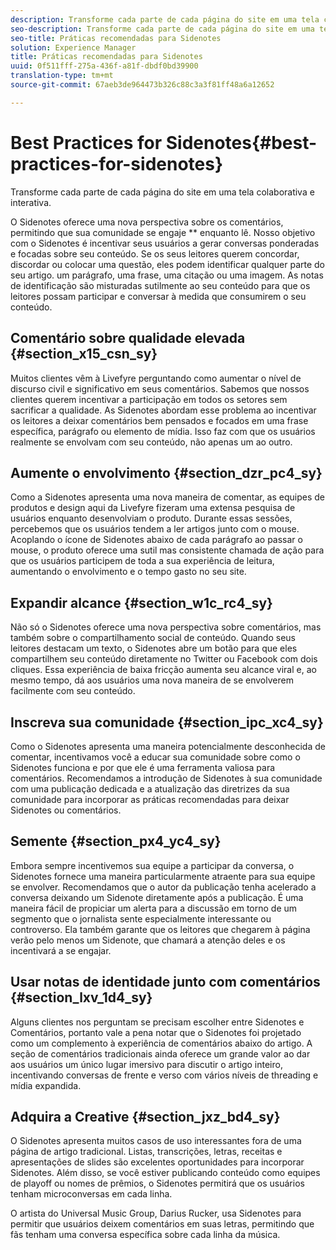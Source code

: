 ```yaml
---
description: Transforme cada parte de cada página do site em uma tela colaborativa e interativa.
seo-description: Transforme cada parte de cada página do site em uma tela colaborativa e interativa.
seo-title: Práticas recomendadas para Sidenotes
solution: Experience Manager
title: Práticas recomendadas para Sidenotes
uuid: 0f511fff-275a-436f-a81f-dbdf0bd39900
translation-type: tm+mt
source-git-commit: 67aeb3de964473b326c88c3a3f81ff48a6a12652

---
```



# Best Practices for Sidenotes{#best-practices-for-sidenotes}

Transforme cada parte de cada página do site em uma tela colaborativa e interativa.

O Sidenotes oferece uma nova perspectiva sobre os comentários, permitindo que sua comunidade se engaje ** enquanto lê. Nosso objetivo com o Sidenotes é incentivar seus usuários a gerar conversas ponderadas e focadas sobre seu conteúdo. Se os seus leitores querem concordar, discordar ou colocar uma questão, eles podem identificar qualquer parte do seu artigo. um parágrafo, uma frase, uma citação ou uma imagem. As notas de identificação são misturadas sutilmente ao seu conteúdo para que os leitores possam participar e conversar à medida que consumirem o seu conteúdo.

## Comentário sobre qualidade elevada {#section_x15_csn_sy}

Muitos clientes vêm à Livefyre perguntando como aumentar o nível de discurso civil e significativo em seus comentários. Sabemos que nossos clientes querem incentivar a participação em todos os setores sem sacrificar a qualidade. As Sidenotes abordam esse problema ao incentivar os leitores a deixar comentários bem pensados e focados em uma frase específica, parágrafo ou elemento de mídia. Isso faz com que os usuários realmente se envolvam com seu conteúdo, não apenas um ao outro.

## Aumente o envolvimento {#section_dzr_pc4_sy}

Como a Sidenotes apresenta uma nova maneira de comentar, as equipes de produtos e design aqui da Livefyre fizeram uma extensa pesquisa de usuários enquanto desenvolviam o produto. Durante essas sessões, percebemos que os usuários tendem a ler artigos junto com o mouse. Acoplando o ícone de Sidenotes abaixo de cada parágrafo ao passar o mouse, o produto oferece uma sutil mas consistente chamada de ação para que os usuários participem de toda a sua experiência de leitura, aumentando o envolvimento e o tempo gasto no seu site.

## Expandir alcance {#section_w1c_rc4_sy}

Não só o Sidenotes oferece uma nova perspectiva sobre comentários, mas também sobre o compartilhamento social de conteúdo. Quando seus leitores destacam um texto, o Sidenotes abre um botão para que eles compartilhem seu conteúdo diretamente no Twitter ou Facebook com dois cliques. Essa experiência de baixa fricção aumenta seu alcance viral e, ao mesmo tempo, dá aos usuários uma nova maneira de se envolverem facilmente com seu conteúdo.

## Inscreva sua comunidade {#section_ipc_xc4_sy}

Como o Sidenotes apresenta uma maneira potencialmente desconhecida de comentar, incentivamos você a educar sua comunidade sobre como o Sidenotes funciona e por que ele é uma ferramenta valiosa para comentários. Recomendamos a introdução de Sidenotes à sua comunidade com uma publicação dedicada e a atualização das diretrizes da sua comunidade para incorporar as práticas recomendadas para deixar Sidenotes ou comentários.

## Semente {#section_px4_yc4_sy}

Embora sempre incentivemos sua equipe a participar da conversa, o Sidenotes fornece uma maneira particularmente atraente para sua equipe se envolver. Recomendamos que o autor da publicação tenha acelerado a conversa deixando um Sidenote diretamente após a publicação. É uma maneira fácil de propiciar um alerta para a discussão em torno de um segmento que o jornalista sente especialmente interessante ou controverso. Ela também garante que os leitores que chegarem à página verão pelo menos um Sidenote, que chamará a atenção deles e os incentivará a se engajar.

## Usar notas de identidade junto com comentários {#section_lxv_1d4_sy}

Alguns clientes nos perguntam se precisam escolher entre Sidenotes e Comentários, portanto vale a pena notar que o Sidenotes foi projetado como um complemento à experiência de comentários abaixo do artigo. A seção de comentários tradicionais ainda oferece um grande valor ao dar aos usuários um único lugar imersivo para discutir o artigo inteiro, incentivando conversas de frente e verso com vários níveis de threading e mídia expandida.

## Adquira a Creative {#section_jxz_bd4_sy}

O Sidenotes apresenta muitos casos de uso interessantes fora de uma página de artigo tradicional. Listas, transcrições, letras, receitas e apresentações de slides são excelentes oportunidades para incorporar Sidenotes. Além disso, se você estiver publicando conteúdo como equipes de playoff ou nomes de prêmios, o Sidenotes permitirá que os usuários tenham microconversas em cada linha.

O artista do Universal Music Group, Darius Rucker, usa Sidenotes para permitir que usuários deixem comentários em suas letras, permitindo que fãs tenham uma conversa específica sobre cada linha da música.
